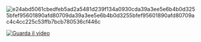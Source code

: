 
![e24abd5061cbedfeb5ad2a5481d239f134a0930cda39a3ee5e6b4b0d3255bfef95601890afd80709da39a3ee5e6b4b0d3255bfef95601890afd80709ac4c4cc225c53ffb7bcb780536cf446c](https://github.com/user-attachments/assets/197089bd-9bb9-4419-b69f-0cf5f4829aac)



[![Guarda il video](https://i.ibb.co/VSGNKyX/kahoot-cheat-tumbnail-youtube.png)](https://youtu.be/dUzo_l2KTqM)
